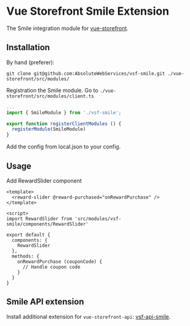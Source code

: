 # Vue Storefront Smile Extension

The Smile integration module for [vue-storefront](https://github.com/DivanteLtd/vue-storefront).

## Installation

By hand (preferer):

```shell
git clone git@github.com:AbsoluteWebServices/vsf-smile.git ./vue-storefront/src/modules/
```

Registration the Smile module. Go to `./vue-storefront/src/modules/client.ts`

```js
...
import { SmileModule } from './vsf-smile';

export function registerClientModules () {
  registerModule(SmileModule)
}
```

Add the config from local.json to your config.

## Usage

Add RewardSlider component

```vue
<template>
  <reward-slider @reward-purchased="onRewardPurchase" />
</template>

<script>
import RewardSlider from 'src/modules/vsf-smile/components/RewardSlider'

export default {
  components: {
    RewardSlider
  },
  methods: {
    onRewardPurchase (couponCode) {
      // Handle coupon code
    }
  }
}
```

## Smile API extension

Install additional extension for `vue-storefront-api`: [vsf-api-smile](https://github.com/AbsoluteWebServices/vsf-api-smile).

